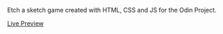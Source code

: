 Etch a sketch game created with HTML, CSS and JS for the Odin Project.

[Live Preview](https://mando1899.github.io/Etch-a-sketch/)
